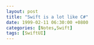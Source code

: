 ```yaml
---
layout: post
title: "Swift is a lot like C#"
date: 1999-02-11 06:30:00 +0800
categories: [Notes,Swift]
tags: [SwiftUI]
---
```


<object data="{{ site.url }}{{ site.baseurl }}/assets/pdf/swift-is-a-lot-like-c-sharp.pdf" width="100%" height="700" type="application/pdf"></object> 